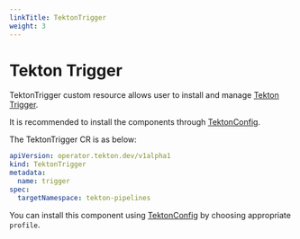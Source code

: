```yaml
---
linkTitle: TektonTrigger
weight: 3
---
```

# Tekton Trigger

TektonTrigger custom resource allows user to install and manage [Tekton Trigger][trigger]. 

It is recommended to install the components through [TektonConfig](/docs/operator/TektonConfig/).

The TektonTrigger CR is as below:
```yaml
apiVersion: operator.tekton.dev/v1alpha1
kind: TektonTrigger
metadata:
  name: trigger
spec:
  targetNamespace: tekton-pipelines
```
You can install this component using [TektonConfig](/docs/operator/TektonConfig/) by choosing appropriate `profile`.

[trigger]:https://github.com/tektoncd/triggers
